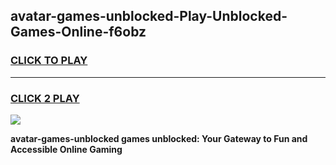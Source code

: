 
## avatar-games-unblocked-Play-Unblocked-Games-Online-f6obz
<h3>
<a href="https://premium76.site?title=avatar-games-unblocked&ref=24A">CLICK TO PLAY</a></h3>
<hr>

<h3>
<a href="https://premium76.site?title=avatar-games-unblocked&ref=24A">CLICK 2 PLAY</a>
  
</h3>

<a href="https://premium76.site?title=avatar-games-unblocked&ref=24A"><img src="https://clearcache.store/games.png"></a>


**avatar-games-unblocked games unblocked: Your Gateway to Fun and Accessible Online Gaming**
